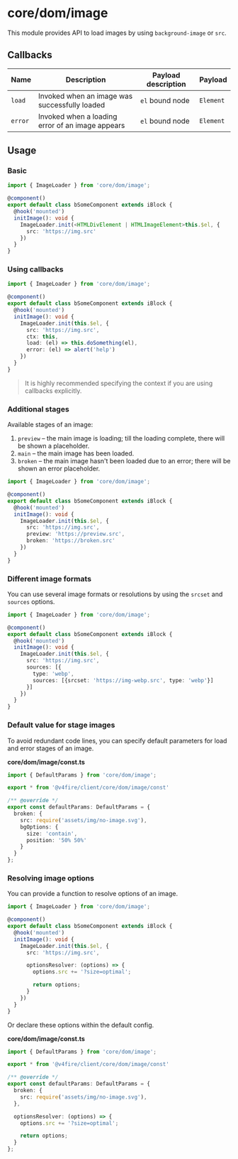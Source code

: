 # core/dom/image

This module provides API to load images by using `background-image` or `src`.

## Callbacks

| Name    | Description                                      | Payload description | Payload   |
|---------|--------------------------------------------------|---------------------|-----------|
| `load`  | Invoked when an image was successfully loaded    | `el` bound node     | `Element` |
| `error` | Invoked when a loading error of an image appears | `el` bound node     | `Element` |

## Usage

### Basic

```typescript
import { ImageLoader } from 'core/dom/image';

@component()
export default class bSomeComponent extends iBlock {
  @hook('mounted')
  initImage(): void {
    ImageLoader.init(<HTMLDivElement | HTMLImageElement>this.$el, {
      src: 'https://img.src'
    })
  }
}
```

### Using callbacks

```typescript
import { ImageLoader } from 'core/dom/image';

@component()
export default class bSomeComponent extends iBlock {
  @hook('mounted')
  initImage(): void {
    ImageLoader.init(this.$el, {
      src: 'https://img.src',
      ctx: this,
      load: (el) => this.doSomething(el),
      error: (el) => alert('help')
    })
  }
}
```

> It is highly recommended specifying the context if you are using callbacks explicitly.

### Additional stages

Available stages of an image:

1. `preview` – the main image is loading; till the loading complete, there will be shown a placeholder.
2. `main` – the main image has been loaded.
3. `broken` – the main image hasn't been loaded due to an error; there will be shown an error placeholder.

```typescript
import { ImageLoader } from 'core/dom/image';

@component()
export default class bSomeComponent extends iBlock {
  @hook('mounted')
  initImage(): void {
    ImageLoader.init(this.$el, {
      src: 'https://img.src',
      preview: 'https://preview.src',
      broken: 'https://broken.src'
    })
  }
}
```

### Different image formats

You can use several image formats or resolutions by using the `srcset` and `sources` options.

```typescript
import { ImageLoader } from 'core/dom/image';

@component()
export default class bSomeComponent extends iBlock {
  @hook('mounted')
  initImage(): void {
    ImageLoader.init(this.$el, {
      src: 'https://img.src',
      sources: [{
        type: 'webp',
        sources: [{srcset: 'https://img-webp.src', type: 'webp'}]
      }]
    })
  }
}
```

### Default value for stage images

To avoid redundant code lines, you can specify default parameters for load and error stages of an image.

**core/dom/image/const.ts**

```typescript
import { DefaultParams } from 'core/dom/image';

export * from '@v4fire/client/core/dom/image/const'

/** @override */
export const defaultParams: DefaultParams = {
  broken: {
    src: require('assets/img/no-image.svg'),
    bgOptions: {
      size: 'contain',
      position: '50% 50%'
    }
  }
};
```

### Resolving image options

You can provide a function to resolve options of an image.

```typescript
import { ImageLoader } from 'core/dom/image';

@component()
export default class bSomeComponent extends iBlock {
  @hook('mounted')
  initImage(): void {
    ImageLoader.init(this.$el, {
      src: 'https://img.src',

      optionsResolver: (options) => {
        options.src += '?size=optimal';

        return options;
      }
    })
  }
}
```

Or declare these options within the default config.

**core/dom/image/const.ts**

```typescript
import { DefaultParams } from 'core/dom/image';

export * from '@v4fire/client/core/dom/image/const'

/** @override */
export const defaultParams: DefaultParams = {
  broken: {
    src: require('assets/img/no-image.svg'),
  },

  optionsResolver: (options) => {
    options.src += '?size=optimal';

    return options;
  }
};
```
